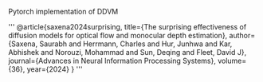 Pytorch implementation of DDVM

'''
@article{saxena2024surprising,
  title={The surprising effectiveness of diffusion models for optical flow and monocular depth estimation},
  author={Saxena, Saurabh and Herrmann, Charles and Hur, Junhwa and Kar, Abhishek and Norouzi, Mohammad and Sun, Deqing and Fleet, David J},
  journal={Advances in Neural Information Processing Systems},
  volume={36},
  year={2024}
}
'''